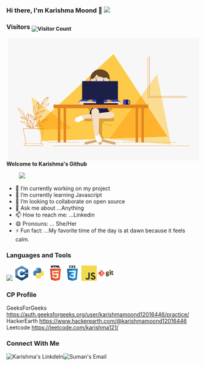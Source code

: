 ### Hi there, I'm Karishma Moond 👋 <img src="https://media.giphy.com/media/hvRJCLFzcasrR4ia7z/giphy.gif" width="30px">
<sup><h3>Visitors </sup> <sub>
![Visitor Count](https://profile-counter.glitch.me/{karisham}/count.svg)</sub></h3>


<img align="right" alt="GIF" src="https://github.com/suman0771/suman0771/blob/main/image.gif?raw=true" width="500" height="320" />
<b>Welcome to Karishma's Github</b>
 <p> &ensp; &ensp; &ensp;  <img src="https://media.giphy.com/media/WMRb9p6N4mtIRtE2zr/giphy.gif" width="70px"></p>

- 🔭 I’m currently working on my project
- 🌱 I’m currently learning Javascript
- 👯 I’m looking to collaborate on open source
- 💬 Ask me about ...Anything
- 📫 How to reach me: ...Linkedin
- 😄 Pronouns: ... She/Her
- ⚡ Fun fact: ...My favorite time of the day is at dawn because it feels calm.

### Languages and Tools
<code><img height="40" src="https://camo.githubusercontent.com/2771059ece39a91f0ca8afe0205a540e3af66f435508ba80b080eb249479d4dc/68747470733a2f2f696d672e69636f6e73382e636f6d2f636f6c6f722f34382f3030303030302f632d70726f6772616d6d696e672e706e67"></code>
<code><img height="40" src="https://raw.githubusercontent.com/github/explore/80688e429a7d4ef2fca1e82350fe8e3517d3494d/topics/cpp/cpp.png"></code>
<code><img height="40" src="https://raw.githubusercontent.com/github/explore/80688e429a7d4ef2fca1e82350fe8e3517d3494d/topics/python/python.png"></code>
<code><img height="40" src="https://raw.githubusercontent.com/github/explore/80688e429a7d4ef2fca1e82350fe8e3517d3494d/topics/html/html.png"></code>
<code><img height="40" src="https://raw.githubusercontent.com/github/explore/80688e429a7d4ef2fca1e82350fe8e3517d3494d/topics/css/css.png"></code>
<code><img height="40" src="https://raw.githubusercontent.com/github/explore/80688e429a7d4ef2fca1e82350fe8e3517d3494d/topics/javascript/javascript.png"></code>
<code><img height="40" src="https://raw.githubusercontent.com/github/explore/80688e429a7d4ef2fca1e82350fe8e3517d3494d/topics/git/git.png"></code>



### CP Profile
GeeksForGeeks <a href="https://auth.geeksforgeeks.org/user/karishmamoond12016446/practice/">https://auth.geeksforgeeks.org/user/karishmamoond12016446/practice/ </a><br>
HackerEarth <a href="https://www.hackerearth.com/@karishmamoond12016446">https://www.hackerearth.com/@karishmamoond12016446 </a><br>
Leetcode <a href="https://leetcode.com/karishma121/">https://leetcode.com/karishma121/ </a>




### Connect With Me

<a href="https://www.linkedin.com/in/karishma-moond-ab7563200/" target="_blank">
  <img align="left" alt="Karishma's LinkdeIn" src="https://img.shields.io/badge/LinkedIn-0077B5?style=for-the-badge&logo=linkedin&logoColor=white" />
</a>
<a href="sumanmoond2021@gmail.com" target="_blank">
  <img align="left" alt="Suman's Email" src="https://img.shields.io/badge/Gmail-D14836?style=for-the-badge&logo=gmail&logoColor=white" />
</a>
